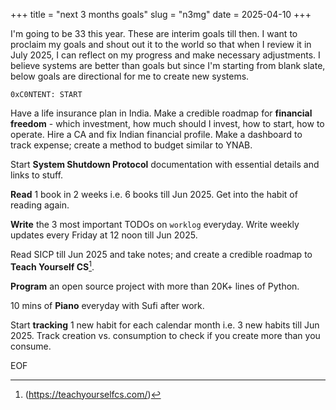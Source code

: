 +++
title = "next 3 months goals"
slug = "n3mg"
date = 2025-04-10
+++

I'm going to be 33 this year. These are interim goals till then. I want to
proclaim my goals and shout out it to the world so that when I review it in July
2025, I can reflect on my progress and make necessary adjustments. I believe
systems are better than goals but since I'm starting from blank slate, below
goals are directional for me to create new systems.

`0xC0NTENT: START`

Have a life insurance plan in India. Make a credible roadmap for **financial
freedom** - which investment, how much should I invest, how to start, how to
operate. Hire a CA and fix Indian financial profile. Make a dashboard to track
expense; create a method to budget similar to YNAB.

Start **System Shutdown Protocol** documentation with essential details and links
to stuff.

**Read** 1 book in 2 weeks i.e. 6 books till Jun 2025. Get into the habit of
reading again.

**Write** the 3 most important TODOs on `worklog` everyday. Write weekly updates
every Friday at 12 noon till Jun 2025.

Read SICP till Jun 2025 and take notes; and create a credible roadmap to **Teach
Yourself CS**[^1].

**Program** an open source project with more than 20K+ lines of Python.

10 mins of **Piano** everyday with Sufi after work.

Start **tracking** 1 new habit for each calendar month i.e. 3 new habits till
Jun 2025. Track creation vs. consumption to check if you create more than you
consume.

EOF

[^1]: (https://teachyourselfcs.com/)
